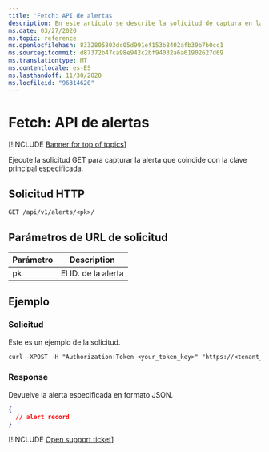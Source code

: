 ```yaml
---
title: 'Fetch: API de alertas'
description: En este artículo se describe la solicitud de captura en la API de alertas de Cloud App Security.
ms.date: 03/27/2020
ms.topic: reference
ms.openlocfilehash: 8332805803dc05d991ef153b8402afb39b7b0cc1
ms.sourcegitcommit: d87372b47ca98e942c2bf94032a6a61902627d69
ms.translationtype: MT
ms.contentlocale: es-ES
ms.lasthandoff: 11/30/2020
ms.locfileid: "96314620"
---
```

# <a name="fetch---alerts-api"></a>Fetch: API de alertas

[!INCLUDE [Banner for top of topics](includes/banner.md)]

Ejecute la solicitud GET para capturar la alerta que coincide con la clave principal especificada.

## <a name="http-request"></a>Solicitud HTTP

```rest
GET /api/v1/alerts/<pk>/
```

## <a name="request-url-parameters"></a>Parámetros de URL de solicitud

| Parámetro | Description |
| --- | --- |
| pk | El ID. de la alerta |

## <a name="example"></a>Ejemplo

### <a name="request"></a>Solicitud

Este es un ejemplo de la solicitud.

```rest
curl -XPOST -H "Authorization:Token <your_token_key>" "https://<tenant_id>.<tenant_region>.contoso.com/api/v1/alerts/<pk>/"
```

### <a name="response"></a>Response

Devuelve la alerta especificada en formato JSON.

```json
{
  // alert record
}
```

[!INCLUDE [Open support ticket](includes/support.md)]
